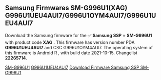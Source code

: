 <h2>Samsung Firmwares SM-G996U1(XAG) G996U1UEU4AUI7/G996U1OYM4AUI7/G996U1UEU4AUI7</h2>
Download the Samsung firmware for the ✅ <strong>Samsung SSP </strong> ⭐ <strong>SM-G996U1</strong> with product code <strong>XAG</strong> . This firmware has version number PDA <strong>G996U1UEU4AUI7</strong> and CSC G996U1OYM4AUI7. The operating system of this firmware is Android R , with build date 2021-10-15. Changelist <strong>22265714</strong>.


[SM-G996U1](https://samfirm.shop/samsung/model/SM-G996U1)
[G996U1UEU4AUI7](https://samfirm.shop/samsung/pda/G996U1UEU4AUI7)
[Download Firmware Samsung SSP SM-G996U1](https://samfirm.shop/samsung/firmware/465421)
